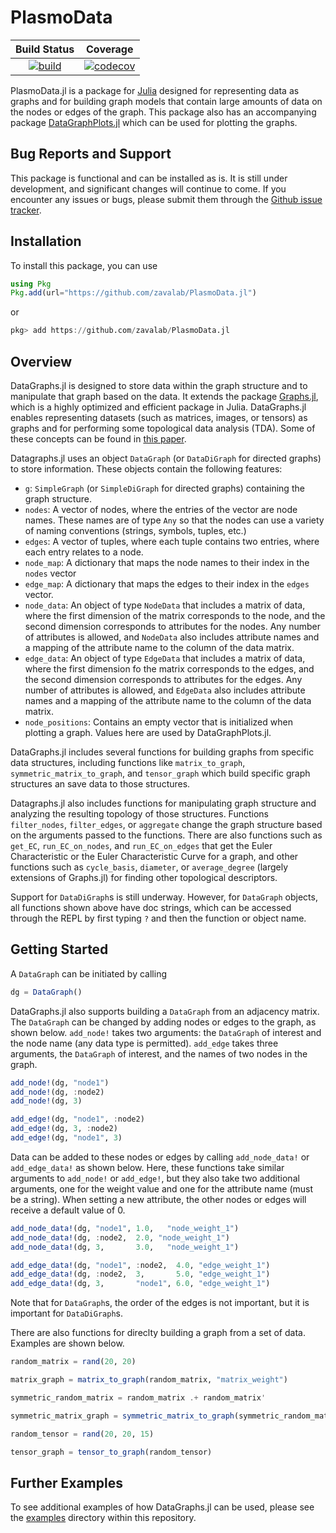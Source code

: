 # PlasmoData



| **Build Status** | **Coverage** |
|:----------------:|:----------------:|
| [![build](https://github.com/zavalab/PlasmoData.jl/actions/workflows/ci.yml/badge.svg)](https://github.com/dlcole3/DataGraphs.jl/actions) | [![codecov](https://codecov.io/gh/zavalab/PlasmoData.jl/branch/main/graph/badge.svg?token=0PHL5ZICHA)](https://codecov.io/gh/dlcole3/DataGraphs.jl) |


PlasmoData.jl is a package for [Julia](https://julialang.org/) designed for representing data as graphs and for building graph models that contain large amounts of data on the nodes or edges of the graph. This package also has an accompanying package [DataGraphPlots.jl](https://github.com/dlcole3/DataGraphPlots.jl) which can be used for plotting the graphs. 

## Bug Reports and Support

This package is functional and can be installed as is. It is still under development, and significant changes will continue to come. If you encounter any issues or bugs, please submit them through the [Github issue tracker](https://github.com/zavalab/PlasmoData.jl/issues). 

## Installation

To install this package, you can use 

```julia
using Pkg
Pkg.add(url="https://github.com/zavalab/PlasmoData.jl")
```

or

```julia
pkg> add https://github.com/zavalab/PlasmoData.jl
```

## Overview

DataGraphs.jl is designed to store data within the graph structure and to manipulate that graph based on the data. It extends the package [Graphs.jl](https://github.com/JuliaGraphs/Graphs.jl), which is a highly optimized and efficient package in Julia. DataGraphs.jl enables representing datasets (such as matrices, images, or tensors) as graphs and for performing some topological data analysis (TDA). Some of these concepts can be found in [this paper](https://www.sciencedirect.com/science/article/pii/S0098135421002416?ref=pdf_download&fr=RR-2&rr=76810ff31b5361c2).

Datagraphs.jl uses an object `DataGraph` (or `DataDiGraph` for directed graphs) to store information. These objects contain the following features:

 * `g`: `SimpleGraph` (or `SimpleDiGraph` for directed graphs) containing the graph structure.
 * `nodes`: A vector of nodes, where the entries of the vector are node names. These names are of type `Any` so that the nodes can use a variety of naming conventions (strings, symbols, tuples, etc.)
 * `edges`: A vector of tuples, where each tuple contains two entries, where each entry relates to a node. 
 * `node_map`: A dictionary that maps the node names to their index in the `nodes` vector
 * `edge_map`: A dictionary that maps the edges to their index in the `edges` vector.
 * `node_data`: An object of type `NodeData` that includes a matrix of data, where the first dimension of the matrix corresponds to the node, and the second dimension corresponds to attributes for the nodes. Any number of attributes is allowed, and `NodeData` also includes attribute names and a mapping of the attribute name to the column of the data matrix. 
 * `edge_data`: An object of type `EdgeData` that includes a matrix of data, where the first dimension fo the matrix corresponds to the edges, and the second dimension corresponds to attributes for the edges. Any number of attributes is allowed, and `EdgeData` also includes attribute names and a mapping of the attribute name to the column of the data matrix. 
 * `node_positions`: Contains an empty vector that is initialized when plotting a graph. Values here are used by DataGraphPlots.jl.

DataGraphs.jl includes several functions for building graphs from specific data structures, including functions like `matrix_to_graph`, `symmetric_matrix_to_graph`, and `tensor_graph` which build specific graph structures an save data to those structures. 

Datagraphs.jl also includes functions for manipulating graph structure and analyzing the resulting topology of those structures. Functions `filter_nodes`, `filter_edges`, or `aggregate` change the graph structure based on the arguments passed to the functions. There are also functions such as `get_EC`, `run_EC_on_nodes`, and `run_EC_on_edges` that get the Euler Characteristic or the Euler Characteristic Curve for a graph, and other functions such as `cycle_basis`, `diameter`, or `average_degree` (largely extensions of Graphs.jl) for finding other topological descriptors. 

Support for `DataDiGraph`s is still underway. However, for `DataGraph` objects, all functions shown above have doc strings, which can be accessed through the REPL by first typing `?` and then the function or object name. 

## Getting Started

A `DataGraph` can be initiated by calling 

```julia
dg = DataGraph()
```

DataGraphs.jl also supports building a `DataGraph` from an adjacency matrix. The `DataGraph` can be changed by adding nodes or edges to the graph, as shown below. `add_node!` takes two arguments: the `DataGraph` of interest and the node name (any data type is permitted). `add_edge` takes three arguments, the `DataGraph` of interest, and the names of two nodes in the graph. 

```julia
add_node!(dg, "node1")
add_node!(dg, :node2)
add_node!(dg, 3)

add_edge!(dg, "node1", :node2)
add_edge!(dg, 3, :node2)
add_edge!(dg, "node1", 3)
```

Data can be added to these nodes or edges by calling `add_node_data!` or `add_edge_data!` as shown below. Here, these functions take similar arguments to `add_node!` or `add_edge!`, but they also take two additional arguments, one for the weight value and one for the attribute name (must be a string). When setting a new attribute, the other nodes or edges will receive a default value of 0. 

```julia
add_node_data!(dg, "node1", 1.0,   "node_weight_1")
add_node_data!(dg, :node2,  2.0, "node_weight_1")
add_node_data!(dg, 3,       3.0,   "node_weight_1")

add_edge_data!(dg, "node1", :node2,  4.0, "edge_weight_1")
add_edge_data!(dg, :node2,  3,       5.0, "edge_weight_1")
add_edge_data!(dg, 3,       "node1", 6.0, "edge_weight_1")
```

Note that for `DataGraph`s, the order of the edges is not important, but it is important for `DataDiGraph`s. 

There are also functions for direclty building a graph from a set of data. Examples are shown below.

```julia
random_matrix = rand(20, 20)

matrix_graph = matrix_to_graph(random_matrix, "matrix_weight")

symmetric_random_matrix = random_matrix .+ random_matrix'

symmetric_matrix_graph = symmetric_matrix_to_graph(symmetric_random_matrix, "matrix_weight")

random_tensor = rand(20, 20, 15)

tensor_graph = tensor_to_graph(random_tensor)
```

## Further Examples

To see additional examples of how DataGraphs.jl can be used, please see the [examples](https://github.com/zavalab/PlasmoData.jl/tree/main/examples) directory within this repository.
